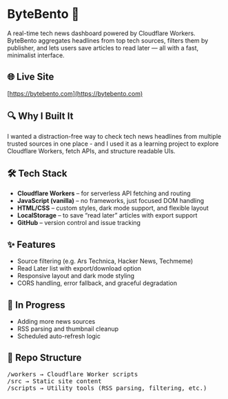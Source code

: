 # ByteBento 🍱

A real-time tech news dashboard powered by Cloudflare Workers. ByteBento aggregates headlines from top tech sources, filters them by publisher, and lets users save articles to read later — all with a fast, minimalist interface.

## 🌐 Live Site
[https://bytebento.com](https://bytebento.com)

## 🔍 Why I Built It
I wanted a distraction-free way to check tech news headlines from multiple trusted sources in one place - and I used it as a learning project to explore Cloudflare Workers, fetch APIs, and structure readable UIs.

## 🛠 Tech Stack
- **Cloudflare Workers** – for serverless API fetching and routing
- **JavaScript (vanilla)** – no frameworks, just focused DOM handling
- **HTML/CSS** – custom styles, dark mode support, and flexible layout
- **LocalStorage** – to save “read later” articles with export support
- **GitHub** – version control and issue tracking

## ✨ Features
- Source filtering (e.g. Ars Technica, Hacker News, Techmeme)
- Read Later list with export/download option
- Responsive layout and dark mode styling
- CORS handling, error fallback, and graceful degradation

## 🚧 In Progress
- Adding more news sources
- RSS parsing and thumbnail cleanup
- Scheduled auto-refresh logic

## 📁 Repo Structure
<pre>/workers → Cloudflare Worker scripts
/src → Static site content
/scripts → Utility tools (RSS parsing, filtering, etc.)</pre>
